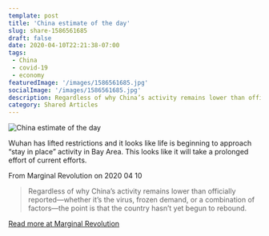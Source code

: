 ```yaml
---
template: post
title: 'China estimate of the day'
slug: share-1586561685
draft: false
date: 2020-04-10T22:21:38-07:00
tags:
 - China
 - covid-19
 - economy
featuredImage: '/images/1586561685.jpg'
socialImage: '/images/1586561685.jpg'
description: Regardless of why China’s activity remains lower than officially reported—whether it’s the virus, frozen demand, or a combination of factors—the point is that the country hasn’t yet begun to rebound.
category: Shared Articles
---
```

![China estimate of the day]('/images/1586561685.jpg')

Wuhan has lifted restrictions and it looks like life is beginning to approach “stay in place” activity in Bay Area. This looks like it will take a prolonged effort of current efforts.

From Marginal Revolution on 2020 04 10
> Regardless of why China’s activity remains lower than officially reported—whether it’s the virus, frozen demand, or a combination of factors—the point is that the country hasn’t yet begun to rebound.

[Read more at Marginal Revolution](http://marginalrevolution.com/marginalrevolution/2020/04/china-estimate-of-the-day-17.html)
